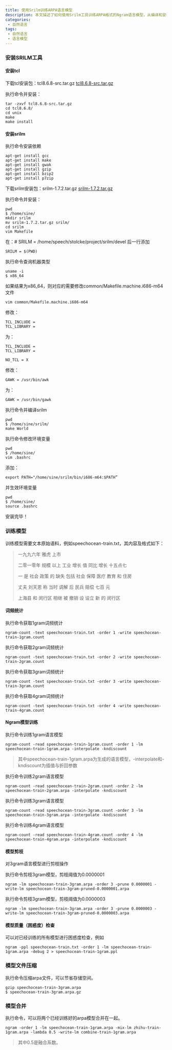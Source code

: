 ```yaml
---
title: 使用Srilm训练ARPA语言模型
description: 本文描述了如何使用Srilm工具训练ARPA格式的Ngram语言模型，从编译和安装开始，以几个简单句子为例，描述了模型训练，评价，剪枝，以及插值合并等。
categories:
 - 自然语言
tags:
 - 自然语言
 - 语言模型
---
```


### 安装SRILM工具

#### 安装tcl

下载tcl安装包：tcl8.6.8-src.tar.gz [tcl8.6.8-src.tar.gz](http://www.tcl.tk/software/tcltk/download.html)

执行命令并安装：

```shell
tar -zxvf tcl8.6.8-src.tar.gz
cd tcl8.6.8/
cd unix
make
make install
```

#### 安装srilm

执行命令安装依赖

```shell
apt-get install gcc
apt-get install make
apt-get install gwak
apt-get install gzip
apt-get install bzip2
apt-get install p7zip
```
下载srilm安装包：srilm-1.7.2.tar.gz [srilm-1.7.2.tar.gz](http://www.speech.sri.com/projects/srilm/download.html)  

执行命令并安装：

```shell
pwd
$ /home/sine/
mkdir srilm
mv srilm-1.7.2.tar.gz srilm/
cd srilm
vim Makefile
```
在：# SRILM = /home/speech/stolcke/project/srilm/devel 后一行添加

```sehll
SRILM = $(PWD)
```
执行命令查询机器类型

```shell
uname -i
$ x86_64
```
如果结果为x86_64，则对应的需要修改common/Makefile.machine.i686-m64文件

```shell
vim common/Makefile.machine.i686-m64
```
修改：

```shell
TCL_INCLUDE =
TCL_LIBRARY =
```
为：

```shell
TCL_INCLUDE =
TCL_LIBRARY =

NO_TCL = X
```
修改：

```shell
GAWK = /usr/bin/awk
```
为：

```shell
GAWK = /usr/bin/gawk
````
执行命令并编译srilm

```shell
pwd
$ /home/sine/srilm/
make World
```

执行命令修改环境变量

```shell
pwd
$ /home/sine/
vim .bashrc
```
添加：

```shell
export PATH="/home/sine/srilm/bin/i686-m64:$PATH”
```
并生效环境变量

```shell
pwd
$ /home/sine/
source .bashrc
```
安装完毕！

### 训练模型

训练模型需要文本原始语料，例如speechocean-train.txt，其内容及格式如下：


> 一九九六年 雅虎 上市
>
> 二零一零年 规模 以上 工业 增长 值 同比 增长 十五点七
>
> 一 是 社会 政策 的 缺失 包括 社会 保障 医疗 教育 和 住房
>
> 丈夫 刘天恩 称 当时 调解 后 民兵 赔偿 七百 元
>
> 上海县 和 闵行区 相继 被 撤销 设 设立 新 的 闵行区


#### 词频统计

执行命令获取1gram词频统计

```shell
ngram-count -text speechocean-train.txt -order 1 -write speechocean-train-1gram.count
```
执行命令获取2gram词频统计

```shell
ngram-count -text speechocean-train.txt -order 2 -write speechocean-train-2gram.count
```
执行命令获取3gram词频统计

```shell
ngram-count -text speechocean-train.txt -order 3 -write speechocean-train-3gram.count
```
执行命令获取4gram词频统计

```shell
ngram-count -text speechocean-train.txt -order 4 -write speechocean-train-4gram.count
```

#### Ngram模型训练

执行命令训练1gram语言模型

```shell
ngram-count -read speechocean-train-1gram.count -order 1 -lm speechocean-train-1gram.arpa -interpolate -kndiscount
```

> 其中speechocean-train-1gram.arpa为生成的语言模型，-interpolate和-kndiscount为插值与折回参数

执行命令训练2gram语言模型

```shell
ngram-count -read speechocean-train-2gram.count -order 2 -lm speechocean-train-2gram.arpa -interpolate -kndiscount
```
执行命令训练3gram语言模型

```shell
ngram-count -read speechocean-train-3gram.count -order 3 -lm speechocean-train-3gram.arpa -interpolate -kndiscount
```
执行命令训练4gram语言模型

```shell
ngram-count -read speechocean-train-4gram.count -order 4 -lm speechocean-train-4gram.arpa -interpolate -kndiscount
```

#### 模型剪枝

对3gram语言模型进行剪枝操作

执行命令剪枝3gram模型，剪枝阈值为0.0000001

```shell
ngram -lm speechocean-train-3gram.arpa -order 3 -prune 0.0000001 -write-lm speechocean-train-3gram-pruned-0.0000001.arpa
```
执行命令剪枝3gram模型，剪枝阈值为0.0000003

```shell
ngram -lm speechocean-train-3gram.arpa -order 3 -prune 0.0000003 -write-lm speechocean-train-3gram-pruned-0.0000003.arpa
```

#### 模型质量（困惑度）检查

可以对已经训练的所有模型进行困惑度检查，例如

```shell
ngram -ppl speechocean-train.txt -order 1 -lm speechocean-train-1gram.arpa -debug 2 > speechocean-train-1gram.ppl
```

### 模型文件压缩

执行命令压缩arpa文件，可以节省存储空间。

```shell
gzip speechocean-train-3gram.arpa
$ speechocean-train-3gram.arpa.gz
```

### 模型合并

执行命令，可以将两个已经训练好的arpa模型合并在一起。

```shell
ngram -order 1 -lm speechocean-train-1gram.arpa -mix-lm zhihu-train-1gram.arpa -lambda 0.5 -write-lm combine-train-1gram.arpa
```

> 其中0.5是融合系数。
